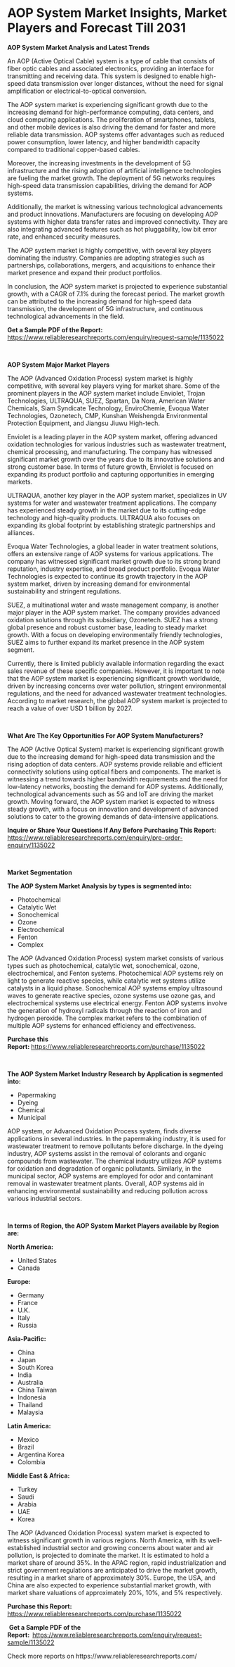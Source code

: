 <p><h1>AOP System Market Insights, Market Players and Forecast Till 2031</h1></p><p><strong>AOP System Market Analysis and Latest Trends</strong></p>
<p><p>An AOP (Active Optical Cable) system is a type of cable that consists of fiber optic cables and associated electronics, providing an interface for transmitting and receiving data. This system is designed to enable high-speed data transmission over longer distances, without the need for signal amplification or electrical-to-optical conversion.</p><p>The AOP system market is experiencing significant growth due to the increasing demand for high-performance computing, data centers, and cloud computing applications. The proliferation of smartphones, tablets, and other mobile devices is also driving the demand for faster and more reliable data transmission. AOP systems offer advantages such as reduced power consumption, lower latency, and higher bandwidth capacity compared to traditional copper-based cables.</p><p>Moreover, the increasing investments in the development of 5G infrastructure and the rising adoption of artificial intelligence technologies are fueling the market growth. The deployment of 5G networks requires high-speed data transmission capabilities, driving the demand for AOP systems.</p><p>Additionally, the market is witnessing various technological advancements and product innovations. Manufacturers are focusing on developing AOP systems with higher data transfer rates and improved connectivity. They are also integrating advanced features such as hot pluggability, low bit error rate, and enhanced security measures.</p><p>The AOP system market is highly competitive, with several key players dominating the industry. Companies are adopting strategies such as partnerships, collaborations, mergers, and acquisitions to enhance their market presence and expand their product portfolios.</p><p>In conclusion, the AOP system market is projected to experience substantial growth, with a CAGR of 7.1% during the forecast period. The market growth can be attributed to the increasing demand for high-speed data transmission, the development of 5G infrastructure, and continuous technological advancements in the field.</p></p>
<p><strong>Get a Sample PDF of the Report:&nbsp;</strong> <a href="https://www.reliableresearchreports.com/enquiry/request-sample/1135022">https://www.reliableresearchreports.com/enquiry/request-sample/1135022</a></p>
<p>&nbsp;</p>
<p><strong>AOP System Major Market Players</strong></p>
<p><p>The AOP (Advanced Oxidation Process) system market is highly competitive, with several key players vying for market share. Some of the prominent players in the AOP system market include Enviolet, Trojan Technologies, ULTRAQUA, SUEZ, Spartan, Da Nora, American Water Chemicals, Siam Syndicate Technology, EnviroChemie, Evoqua Water Technologies, Ozonetech, CMP, Kunshan Weishengda Environmental Protection Equipment, and Jiangsu Jiuwu High-tech.</p><p>Enviolet is a leading player in the AOP system market, offering advanced oxidation technologies for various industries such as wastewater treatment, chemical processing, and manufacturing. The company has witnessed significant market growth over the years due to its innovative solutions and strong customer base. In terms of future growth, Enviolet is focused on expanding its product portfolio and capturing opportunities in emerging markets.</p><p>ULTRAQUA, another key player in the AOP system market, specializes in UV systems for water and wastewater treatment applications. The company has experienced steady growth in the market due to its cutting-edge technology and high-quality products. ULTRAQUA also focuses on expanding its global footprint by establishing strategic partnerships and alliances.</p><p>Evoqua Water Technologies, a global leader in water treatment solutions, offers an extensive range of AOP systems for various applications. The company has witnessed significant market growth due to its strong brand reputation, industry expertise, and broad product portfolio. Evoqua Water Technologies is expected to continue its growth trajectory in the AOP system market, driven by increasing demand for environmental sustainability and stringent regulations.</p><p>SUEZ, a multinational water and waste management company, is another major player in the AOP system market. The company provides advanced oxidation solutions through its subsidiary, Ozonetech. SUEZ has a strong global presence and robust customer base, leading to steady market growth. With a focus on developing environmentally friendly technologies, SUEZ aims to further expand its market presence in the AOP system segment.</p><p>Currently, there is limited publicly available information regarding the exact sales revenue of these specific companies. However, it is important to note that the AOP system market is experiencing significant growth worldwide, driven by increasing concerns over water pollution, stringent environmental regulations, and the need for advanced wastewater treatment technologies. According to market research, the global AOP system market is projected to reach a value of over USD 1 billion by 2027.</p></p>
<p>&nbsp;</p>
<p><strong>What Are The Key Opportunities For AOP System Manufacturers?</strong></p>
<p><p>The AOP (Active Optical System) market is experiencing significant growth due to the increasing demand for high-speed data transmission and the rising adoption of data centers. AOP systems provide reliable and efficient connectivity solutions using optical fibers and components. The market is witnessing a trend towards higher bandwidth requirements and the need for low-latency networks, boosting the demand for AOP systems. Additionally, technological advancements such as 5G and IoT are driving the market growth. Moving forward, the AOP system market is expected to witness steady growth, with a focus on innovation and development of advanced solutions to cater to the growing demands of data-intensive applications.</p></p>
<p><strong>Inquire or Share Your Questions If Any Before Purchasing This Report:</strong> <a href="https://www.reliableresearchreports.com/enquiry/pre-order-enquiry/1135022">https://www.reliableresearchreports.com/enquiry/pre-order-enquiry/1135022</a></p>
<p>&nbsp;</p>
<p><strong>Market Segmentation</strong></p>
<p><strong>The AOP System Market Analysis by types is segmented into:</strong></p>
<p><ul><li>Photochemical</li><li>Catalytic Wet</li><li>Sonochemical</li><li>Ozone</li><li>Electrochemical</li><li>Fenton</li><li>Complex</li></ul></p>
<p><p>The AOP (Advanced Oxidation Process) system market consists of various types such as photochemical, catalytic wet, sonochemical, ozone, electrochemical, and Fenton systems. Photochemical AOP systems rely on light to generate reactive species, while catalytic wet systems utilize catalysts in a liquid phase. Sonochemical AOP systems employ ultrasound waves to generate reactive species, ozone systems use ozone gas, and electrochemical systems use electrical energy. Fenton AOP systems involve the generation of hydroxyl radicals through the reaction of iron and hydrogen peroxide. The complex market refers to the combination of multiple AOP systems for enhanced efficiency and effectiveness.</p></p>
<p><strong>Purchase this Report:&nbsp;</strong><a href="https://www.reliableresearchreports.com/purchase/1135022">https://www.reliableresearchreports.com/purchase/1135022</a></p>
<p>&nbsp;</p>
<p><strong>The AOP System Market Industry Research by Application is segmented into:</strong></p>
<p><ul><li>Papermaking</li><li>Dyeing</li><li>Chemical</li><li>Municipal</li></ul></p>
<p><p>AOP system, or Advanced Oxidation Process system, finds diverse applications in several industries. In the papermaking industry, it is used for wastewater treatment to remove pollutants before discharge. In the dyeing industry, AOP systems assist in the removal of colorants and organic compounds from wastewater. The chemical industry utilizes AOP systems for oxidation and degradation of organic pollutants. Similarly, in the municipal sector, AOP systems are employed for odor and contaminant removal in wastewater treatment plants. Overall, AOP systems aid in enhancing environmental sustainability and reducing pollution across various industrial sectors.</p></p>
<p>&nbsp;</p>
<p><strong>In terms of Region, the AOP System Market Players available by Region are:</strong></p>
<p>
    <p> <strong> North America: </strong>
        <ul>
            <li>United States</li>
            <li>Canada</li>
        </ul>
        </p> 
    <p> <strong> Europe: </strong>
        <ul>
            <li>Germany</li>
            <li>France</li>
            <li>U.K.</li>
            <li>Italy</li>
            <li>Russia</li>
        </ul>
        </p> 
    <p> <strong> Asia-Pacific: </strong>
        <ul>
            <li>China</li>
            <li>Japan</li>
            <li>South Korea</li>
            <li>India</li>
            <li>Australia</li>
            <li>China Taiwan</li>
            <li>Indonesia</li>
            <li>Thailand</li>
            <li>Malaysia</li>
        </ul>
        </p> 
    <p> <strong> Latin America: </strong>
        <ul>
            <li>Mexico</li>
            <li>Brazil</li>
            <li>Argentina Korea</li>
            <li>Colombia</li>
        </ul>
        </p> 
    <p> <strong> Middle East & Africa: </strong>
        <ul>
            <li>Turkey</li>
            <li>Saudi</li>
            <li>Arabia</li>
            <li>UAE</li>
            <li>Korea</li>
        </ul>
    </p>
    </p>
<p><p>The AOP (Advanced Oxidation Process) system market is expected to witness significant growth in various regions. North America, with its well-established industrial sector and growing concerns about water and air pollution, is projected to dominate the market. It is estimated to hold a market share of around 35%. In the APAC region, rapid industrialization and strict government regulations are anticipated to drive the market growth, resulting in a market share of approximately 30%. Europe, the USA, and China are also expected to experience substantial market growth, with market share valuations of approximately 20%, 10%, and 5% respectively.</p></p>
<p><strong>Purchase this Report: </strong><a href="https://www.reliableresearchreports.com/purchase/1135022">https://www.reliableresearchreports.com/purchase/1135022</a></p>
<p>&nbsp;<strong>Get a Sample PDF of the Report:&nbsp;&nbsp;</strong><a href="https://www.reliableresearchreports.com/enquiry/request-sample/1135022">https://www.reliableresearchreports.com/enquiry/request-sample/1135022</a></p>
<p><strong></strong></p>
<p>Check more reports on https://www.reliableresearchreports.com/</p>